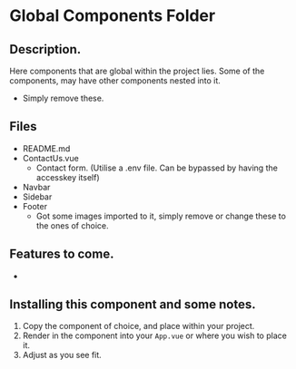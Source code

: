 # Global Components Folder

## Description.
Here components that are global within the project lies.
Some of the components, may have other components nested into it.
  - Simply remove these.


## Files
  - README.md
  - ContactUs.vue
    - Contact form. (Utilise a .env file.  Can be bypassed by having the accesskey itself)
  - Navbar
  - Sidebar
  - Footer
    - Got some images imported to it, simply remove or change these to the ones of choice.
  

## Features to come.
  - 


## Installing this component and some notes.
1. Copy the component of choice, and place within your project.
2. Render in the component into your ```App.vue``` or where you wish to place it.
3. Adjust as you see fit.
